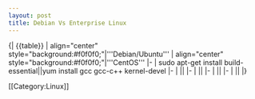 ```yaml
---
layout: post 
title: Debian Vs Enterprise Linux
---
```


{| {{table}}
| align="center" style="background:#f0f0f0;"|'''Debian/Ubuntu'''
| align="center" style="background:#f0f0f0;"|'''CentOS'''
|-
| sudo apt-get install build-essential||yum install gcc gcc-c++ kernel-devel
|-
| ||
|-
| ||
|-
| ||
|-
| ||
|}


[[Category:Linux]]

